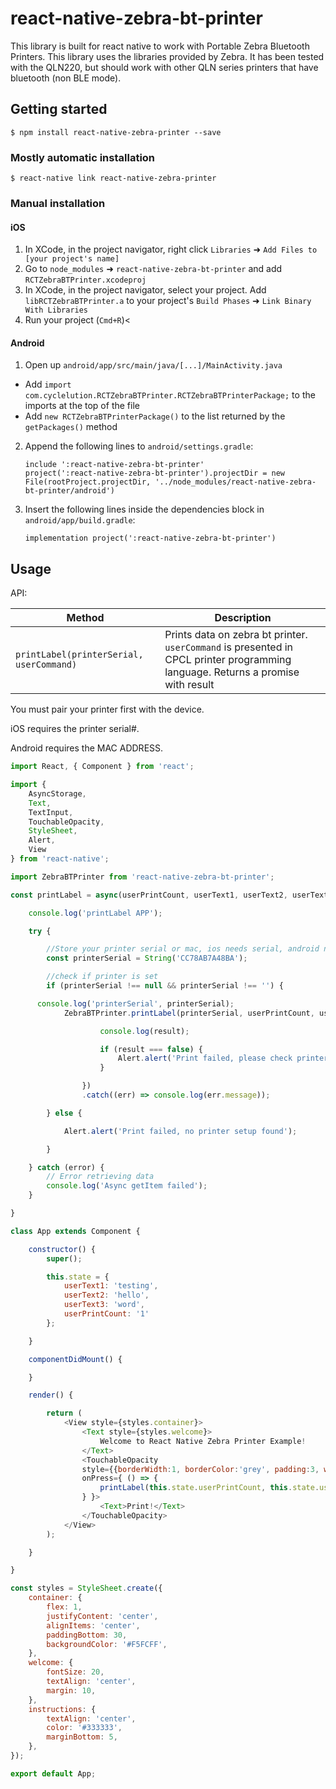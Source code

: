 
# react-native-zebra-bt-printer

This library is built for react native to work with Portable Zebra Bluetooth Printers. This library uses the libraries provided by Zebra. It has been tested with the QLN220, but should work with other QLN series printers that have bluetooth (non BLE mode).

## Getting started

`$ npm install react-native-zebra-printer --save`

### Mostly automatic installation

`$ react-native link react-native-zebra-printer`

### Manual installation


#### iOS

1. In XCode, in the project navigator, right click `Libraries` ➜ `Add Files to [your project's name]`
2. Go to `node_modules` ➜ `react-native-zebra-bt-printer` and add `RCTZebraBTPrinter.xcodeproj`
3. In XCode, in the project navigator, select your project. Add `libRCTZebraBTPrinter.a` to your project's `Build Phases` ➜ `Link Binary With Libraries`
4. Run your project (`Cmd+R`)<

#### Android

1. Open up `android/app/src/main/java/[...]/MainActivity.java`
  - Add `import com.cyclelution.RCTZebraBTPrinter.RCTZebraBTPrinterPackage;` to the imports at the top of the file
  - Add `new RCTZebraBTPrinterPackage()` to the list returned by the `getPackages()` method
2. Append the following lines to `android/settings.gradle`:
  	```
    include ':react-native-zebra-bt-printer'
    project(':react-native-zebra-bt-printer').projectDir = new File(rootProject.projectDir, '../node_modules/react-native-zebra-bt-printer/android')
  	```
3. Insert the following lines inside the dependencies block in `android/app/build.gradle`:
  	```
    implementation project(':react-native-zebra-bt-printer')
  	```


## Usage

API:

| Method        | Description   |
| ------------- | ------------- |
| `printLabel(printerSerial, userCommand)`  | Prints data on zebra bt printer. `userCommand` is presented in CPCL printer programming language. Returns a promise with result  |

You must pair your printer first with the device.

iOS requires the printer serial#.

Android requires the MAC ADDRESS.

```javascript
import React, { Component } from 'react';

import {
	AsyncStorage,
	Text,
	TextInput,
	TouchableOpacity,
	StyleSheet,
	Alert,
	View
} from 'react-native';

import ZebraBTPrinter from 'react-native-zebra-bt-printer';

const printLabel = async(userPrintCount, userText1, userText2, userText3) => {

	console.log('printLabel APP');

	try {

		//Store your printer serial or mac, ios needs serial, android needs mac
		const printerSerial = String('CC78AB7A48BA');

		//check if printer is set
		if (printerSerial !== null && printerSerial !== '') {

      console.log('printerSerial', printerSerial);
			ZebraBTPrinter.printLabel(printerSerial, userPrintCount, userText1, userText2, userText3).then((result) => {

					console.log(result);

					if (result === false) {
						Alert.alert('Print failed, please check printer connection');
					}

				})
				.catch((err) => console.log(err.message));

		} else {

			Alert.alert('Print failed, no printer setup found');

		}

	} catch (error) {
		// Error retrieving data
		console.log('Async getItem failed');
	}

}

class App extends Component {

	constructor() {
		super();

		this.state = {
			userText1: 'testing',
			userText2: 'hello',
			userText3: 'word',
			userPrintCount: '1'
		};

	}

	componentDidMount() {

	}

	render() {

		return (
			<View style={styles.container}>
				<Text style={styles.welcome}>
					Welcome to React Native Zebra Printer Example!
				</Text>
				<TouchableOpacity
				style={{borderWidth:1, borderColor:'grey', padding:3, width:100, backgroundColor:'white'}}
				onPress={ () => {
					printLabel(this.state.userPrintCount, this.state.userText1, this.state.userText2, this.state.userText3);
				} }>
					<Text>Print!</Text>
				</TouchableOpacity>
			</View>
		);

	}

}

const styles = StyleSheet.create({
	container: {
		flex: 1,
		justifyContent: 'center',
		alignItems: 'center',
		paddingBottom: 30,
		backgroundColor: '#F5FCFF',
	},
	welcome: {
		fontSize: 20,
		textAlign: 'center',
		margin: 10,
	},
	instructions: {
		textAlign: 'center',
		color: '#333333',
		marginBottom: 5,
	},
});

export default App;

```
